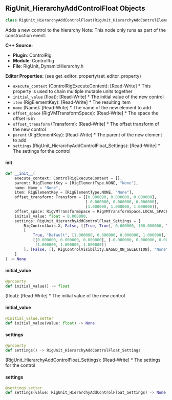 ## RigUnit_HierarchyAddControlFloat Objects

```python
class RigUnit_HierarchyAddControlFloat(RigUnit_HierarchyAddControlElement)
```

Adds a new control to the hierarchy
Note: This node only runs as part of the construction event.

**C++ Source:**

- **Plugin**: ControlRig
- **Module**: ControlRig
- **File**: RigUnit_DynamicHierarchy.h

**Editor Properties:** (see get_editor_property/set_editor_property)

- ``execute_context`` (ControlRigExecuteContext):  [Read-Write] * This property is used to chain multiple mutable units together
- ``initial_value`` (float):  [Read-Write] * The initial value of the new control
- ``item`` (RigElementKey):  [Read-Write] * The resulting item
- ``name`` (Name):  [Read-Write] * The name of the new element to add
- ``offset_space`` (RigVMTransformSpace):  [Read-Write] * The space the offset is in
- ``offset_transform`` (Transform):  [Read-Write] * The offset transform of the new control
- ``parent`` (RigElementKey):  [Read-Write] * The parent of the new element to add
- ``settings`` (RigUnit_HierarchyAddControlFloat_Settings):  [Read-Write] * The settings for the control

<a id="unreal.RigUnit_HierarchyAddControlFloat.__init__"></a>

#### __init__

```python
def __init__(
    execute_context: ControlRigExecuteContext = [],
    parent: RigElementKey = [RigElementType.NONE, "None"],
    name: Name = "None",
    item: RigElementKey = [RigElementType.NONE, "None"],
    offset_transform: Transform = [[0.000000, 0.000000, 0.000000],
                                   [-0.000000, 0.000000, 0.000000],
                                   [1.000000, 1.000000, 1.000000]],
    offset_space: RigVMTransformSpace = RigVMTransformSpace.LOCAL_SPACE,
    initial_value: float = 0.000000,
    settings: RigUnit_HierarchyAddControlFloat_Settings = [
        RigControlAxis.X, False, [[True, True], 0.000000, 100.000000, True],
        [
            True, "Default", [1.000000, 0.000000, 0.000000, 1.000000],
            [[0.000000, 0.000000, 0.000000], [-0.000000, 0.000000, 0.000000],
             [1.000000, 1.000000, 1.000000]]
        ], [False, [], RigControlVisibility.BASED_ON_SELECTION], "None"
    ]
) -> None
```

<a id="unreal.RigUnit_HierarchyAddControlFloat.initial_value"></a>

#### initial_value

```python
@property
def initial_value() -> float
```

(float):  [Read-Write] * The initial value of the new control

<a id="unreal.RigUnit_HierarchyAddControlFloat.initial_value"></a>

#### initial_value

```python
@initial_value.setter
def initial_value(value: float) -> None
```

<a id="unreal.RigUnit_HierarchyAddControlFloat.settings"></a>

#### settings

```python
@property
def settings() -> RigUnit_HierarchyAddControlFloat_Settings
```

(RigUnit_HierarchyAddControlFloat_Settings):  [Read-Write] * The settings for the control

<a id="unreal.RigUnit_HierarchyAddControlFloat.settings"></a>

#### settings

```python
@settings.setter
def settings(value: RigUnit_HierarchyAddControlFloat_Settings) -> None
```

<a id="unreal.RigUnit_HierarchyAddControlInteger_LimitSettings"></a>